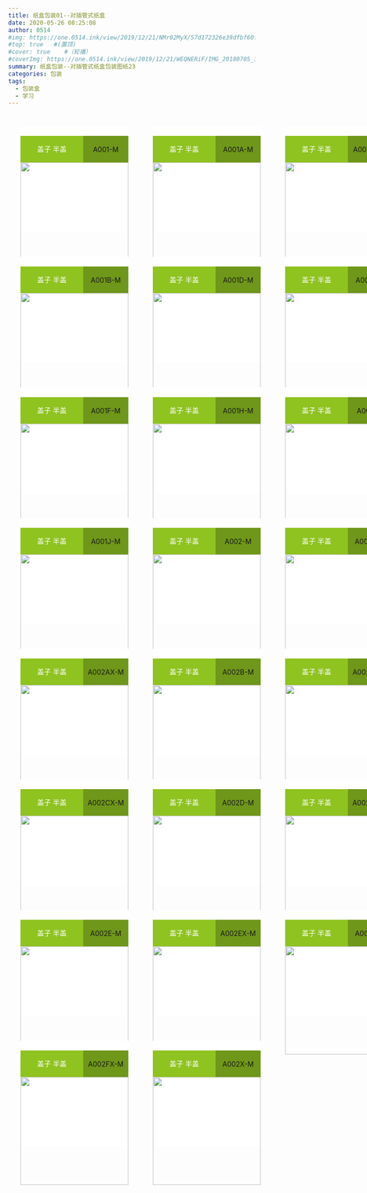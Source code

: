 ```yaml
---
title: 纸盒包装01--对插管式纸盒
date: 2020-05-26 08:25:08
author: 0514
#img: https://one.0514.ink/view/2019/12/21/NMr02MyX/57d172326e39dfbf60fcdb795a08e758.jpg
#top: true   #(置顶)
#cover: true    #（轮播）
#coverImg: https://one.0514.ink/view/2019/12/21/WEQNERiF/IMG_20180705_173106.jpg
summary: 纸盒包装--对插管式纸盒包装图纸23
categories: 包装
tags:
  - 包装盒
  - 学习
---
```

<!doctype html>
<html>
<head>
<meta charset="utf-8">
<title>01</title>
<style type="text/css">
.ceshi0 {
    width: 1000px;
    height: 2200px;
}
.ceshi {
    width: 220px;
    height: 216px;
    background-color: #ffffff;
    /* [disabled]display: table-cell; */
    /* [disabled]padding: 0; */
    margin: 25px;
    vertical-align: bottom;
    float: left;
}
.ceshi3 {
    width: 220px;
    height: auto;
}
.ceshi2 {
    width: 220px;
    height: 49px;
    padding-top: 20;
    text-align: left;
}
.ceshi4 {
    width: 128px;
    /* [disabled]border-color: #4000FF; */
    /* [disabled]border-style: dotted; */
    height: 54px;
    line-height: 41pt;
    float: left;
    background-color: #8FC320;
    color: #FFFFFF;
    text-align: center;
}
.ceshi5 {
    width: 220px;
    /* [disabled]border-style: dotted; */
    /* [disabled]border-color: #FF0004; */
    height: 54px;
    background-color: #6F9719;
    text-align: center;
    line-height: 55px;
}
</style>
</head>

<body>
<div class="ceshi0">
	<div class="ceshi">
	  <div class="ceshi2">
		<div class="ceshi4">盖子 半盖</div>
		<div class="ceshi5">A001-M</div>
	  </div>
	<img class="ceshi3" src="https://demo.packmage.cn//Content/boximg/A001-M.png">
	</div>
	<div class="ceshi">
	  <div class="ceshi2">
		<div class="ceshi4">盖子 半盖</div>
		<div class="ceshi5">A001A-M</div>
	  </div>
	<img class="ceshi3" src="https://demo.packmage.cn//Content/boximg/A001A-M.png">
	</div>
	<div class="ceshi">
	  <div class="ceshi2">
		<div class="ceshi4">盖子 半盖</div>
		<div class="ceshi5">A001AX-M</div>
	  </div>
	<img class="ceshi3" src="https://demo.packmage.cn//Content/boximg/A001AX-M.png">
	</div>
	<div class="ceshi">
	  <div class="ceshi2">
		<div class="ceshi4">盖子 半盖</div>
		<div class="ceshi5">A001B-M</div>
	  </div>
	<img class="ceshi3" src="https://demo.packmage.cn//Content/boximg/A001B-M.png">
	</div>
	<div class="ceshi">
	  <div class="ceshi2">
		<div class="ceshi4">盖子 半盖</div>
		<div class="ceshi5">A001D-M</div>
	  </div>
	<img class="ceshi3" src="https://demo.packmage.cn//Content/boximg/A001D-M.png">
	</div>
	<div class="ceshi">
	  <div class="ceshi2">
		<div class="ceshi4">盖子 半盖</div>
		<div class="ceshi5">A001E-M</div>
	  </div>
	<img class="ceshi3" src="https://demo.packmage.cn//Content/boximg/A001E-M.png">
	</div>
	<div class="ceshi">
	  <div class="ceshi2">
		<div class="ceshi4">盖子 半盖</div>
		<div class="ceshi5">A001F-M</div>
	  </div>
	<img class="ceshi3" src="https://demo.packmage.cn//Content/boximg/A001F-M.png">
	</div>
	<div class="ceshi">
	  <div class="ceshi2">
		<div class="ceshi4">盖子 半盖</div>
		<div class="ceshi5">A001H-M</div>
	  </div>
	<img class="ceshi3" src="https://demo.packmage.cn//Content/boximg/A001H-M.png">
	</div>
	<div class="ceshi">
	  <div class="ceshi2">
		<div class="ceshi4">盖子 半盖</div>
		<div class="ceshi5">A001I-M</div>
	  </div>
	<img class="ceshi3" src="https://demo.packmage.cn//Content/boximg/A001I-M.png">
	</div>
	<div class="ceshi">
	  <div class="ceshi2">
		<div class="ceshi4">盖子 半盖</div>
		<div class="ceshi5">A001J-M</div>
	  </div>
	<img class="ceshi3" src="https://demo.packmage.cn//Content/boximg/A001J-M.png">
	</div>
	<div class="ceshi">
	  <div class="ceshi2">
		<div class="ceshi4">盖子 半盖</div>
		<div class="ceshi5">A002-M</div>
	  </div>
	<img class="ceshi3" src="https://demo.packmage.cn//Content/boximg/A002-M.png">
	</div>
	<div class="ceshi">
	  <div class="ceshi2">
		<div class="ceshi4">盖子 半盖</div>
		<div class="ceshi5">A002A-M</div>
	  </div>
	<img class="ceshi3" src="https://demo.packmage.cn//Content/boximg/A002A-M.png">
	</div>
	<div class="ceshi">
	  <div class="ceshi2">
		<div class="ceshi4">盖子 半盖</div>
		<div class="ceshi5">A002AX-M</div>
	  </div>
	<img class="ceshi3" src="https://demo.packmage.cn//Content/boximg/A002AX-M.png">
	</div>
	<div class="ceshi">
	  <div class="ceshi2">
		<div class="ceshi4">盖子 半盖</div>
		<div class="ceshi5">A002B-M</div>
	  </div>
	<img class="ceshi3" src="https://demo.packmage.cn//Content/boximg/A002B-M.png">
	</div>
	<div class="ceshi">
	  <div class="ceshi2">
		<div class="ceshi4">盖子 半盖</div>
		<div class="ceshi5">A002BX-M</div>
	  </div>
	<img class="ceshi3" src="https://demo.packmage.cn//Content/boximg/A002BX-M.png">
	</div>
	<div class="ceshi">
	  <div class="ceshi2">
		<div class="ceshi4">盖子 半盖</div>
		<div class="ceshi5">A002CX-M</div>
	  </div>
	<img class="ceshi3" src="https://demo.packmage.cn//Content/boximg/A002CX-M.png">
	</div>
	<div class="ceshi">
	  <div class="ceshi2">
		<div class="ceshi4">盖子 半盖</div>
		<div class="ceshi5">A002D-M</div>
	  </div>
	<img class="ceshi3" src="https://demo.packmage.cn//Content/boximg/A002D-M.png">
	</div>
	<div class="ceshi">
	  <div class="ceshi2">
		<div class="ceshi4">盖子 半盖</div>
		<div class="ceshi5">A002DX-M</div>
	  </div>
	<img class="ceshi3" src="https://demo.packmage.cn//Content/boximg/A002DX-M.png">
	</div>
	<div class="ceshi">
	  <div class="ceshi2">
		<div class="ceshi4">盖子 半盖</div>
		<div class="ceshi5">A002E-M</div>
	  </div>
	<img class="ceshi3" src="https://demo.packmage.cn//Content/boximg/A002E-M.png">
	</div>
	<div class="ceshi">
	  <div class="ceshi2">
		<div class="ceshi4">盖子 半盖</div>
		<div class="ceshi5">A002EX-M</div>
	  </div>
	<img class="ceshi3" src="https://demo.packmage.cn//Content/boximg/A002EX-M.png">
	</div>
	<div class="ceshi">
	  <div class="ceshi2">
		<div class="ceshi4">盖子 半盖</div>
		<div class="ceshi5">A002F-M</div>
	  </div>
	<img class="ceshi3" src="https://demo.packmage.cn//Content/boximg/A002F-M.png">
	</div>
	<div class="ceshi">
	  <div class="ceshi2">
		<div class="ceshi4">盖子 半盖</div>
		<div class="ceshi5">A002FX-M</div>
	  </div>
	<img class="ceshi3" src="https://demo.packmage.cn//Content/boximg/A002FX-M.png">
	</div>
	<div class="ceshi">
	  <div class="ceshi2">
		<div class="ceshi4">盖子 半盖</div>
		<div class="ceshi5">A002X-M</div>
	  </div>
	<img class="ceshi3" src="https://demo.packmage.cn//Content/boximg/A002X-M.png">
	</div></div>
</body>
</html>


